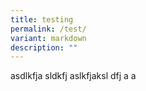 ```yaml
---
title: testing
permalink: /test/
variant: markdown
description: ""
---
```

asdlkfja sldkfj aslkfjaksl dfj a a
